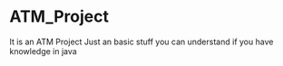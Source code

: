# ATM_Project
It is an ATM Project
Just an basic stuff you can understand if you have knowledge in java
